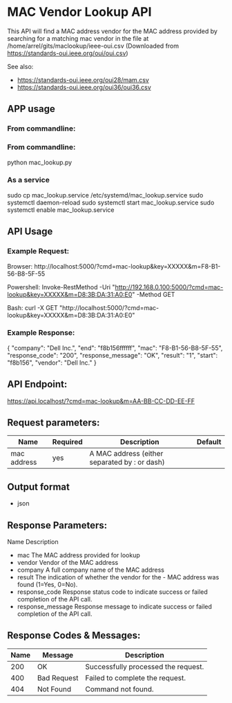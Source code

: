 # MAC Vendor Lookup API

This API will find a MAC address vendor for the MAC address provided by searching for a matching mac vendor in the file at /home/arrel/gits/maclookup/ieee-oui.csv (Downloaded from https://standards-oui.ieee.org/oui/oui.csv)

See also:

- https://standards-oui.ieee.org/oui28/mam.csv
- https://standards-oui.ieee.org/oui36/oui36.csv

## APP usage

### From commandline:

### From commandline:

python mac_lookup.py

### As a service

sudo cp mac_lookup.service /etc/systemd/mac_lookup.service
sudo systemctl daemon-reload
sudo systemctl start mac_lookup.service
sudo systemctl enable mac_lookup.service

## API Usage

### Example Request:

Browser: http://localhost:5000/?cmd=mac-lookup&key=XXXXX&m=F8-B1-56-B8-5F-55

Powershell: Invoke-RestMethod -Uri "http://192.168.0.100:5000/?cmd=mac-lookup&key=XXXXX&m=D8:3B:DA:31:A0:E0" -Method GET

Bash: curl -X GET "http://localhost:5000/?cmd=mac-lookup&key=XXXXX&m=D8:3B:DA:31:A0:E0"

### Example Response:

{
"company": "Dell Inc.",
"end": "f8b156ffffff",
"mac": "F8-B1-56-B8-5F-55",
"response_code": "200",
"response_message": "OK",
"result": "1",
"start": "f8b156",
"vendor": "Dell Inc."
}

## API Endpoint:

https://api.localhost/?cmd=mac-lookup&m=AA-BB-CC-DD-EE-FF

## Request parameters:

| Name        | Required | Description                                   | Default |
| ----------- | -------- | --------------------------------------------- | ------- |
| mac address | yes      | A MAC address (either separated by : or dash) |         |

## Output format

- json

## Response Parameters:

Name Description

- mac The MAC address provided for lookup
- vendor Vendor of the MAC address
- company A full company name of the MAC address
- result The indication of whether the vendor for the - MAC address was found (1=Yes, 0=No).
- response_code Response status code to indicate success or failed completion of the API call.
- response_message Response message to indicate success or failed completion of the API call.

## Response Codes & Messages:

| Name | Message     | Description                         |
| ---- | ----------- | ----------------------------------- |
| 200  | OK          | Successfully processed the request. |
| 400  | Bad Request | Failed to complete the request.     |
| 404  | Not Found   | Command not found.                  |
